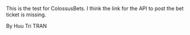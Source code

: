This is the test for ColossusBets. 
I think the link for the API to post the bet ticket is missing.

By Huu Tri TRAN